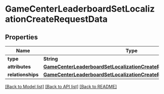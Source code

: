# GameCenterLeaderboardSetLocalizationCreateRequestData

## Properties
Name | Type | Description | Notes
------------ | ------------- | ------------- | -------------
**type** | **String** |  | 
**attributes** | [**GameCenterLeaderboardSetLocalizationCreateRequestDataAttributes**](GameCenterLeaderboardSetLocalizationCreateRequestDataAttributes.md) |  | 
**relationships** | [**GameCenterLeaderboardSetLocalizationCreateRequestDataRelationships**](GameCenterLeaderboardSetLocalizationCreateRequestDataRelationships.md) |  | 

[[Back to Model list]](../README.md#documentation-for-models) [[Back to API list]](../README.md#documentation-for-api-endpoints) [[Back to README]](../README.md)


